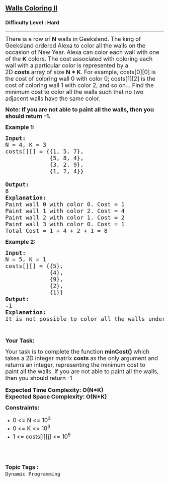 <h2><a href="https://www.geeksforgeeks.org/problems/walls-coloring-ii--170647/1?page=2&category=Dynamic%20Programming&difficulty=Hard&sortBy=submissions">Walls Coloring II</a></h2><h3>Difficulty Level : Hard</h3><hr><div class="problems_problem_content__Xm_eO"><p><span style="font-size:18px">There is a row of&nbsp;<strong>N</strong>&nbsp;walls in Geeksland. The king of Geeksland ordered Alexa to color all the walls on the occasion of New Year. Alexa can color each wall with one of the&nbsp;<strong>K</strong>&nbsp;colors. The cost associated with coloring each wall with a particular color is represented by a 2D&nbsp;<strong>costs</strong>&nbsp;array of size&nbsp;<strong>N * K</strong>. For example, costs[0][0] is the cost of coloring wall 0 with color 0; costs[1][2] is the cost of coloring wall 1 with color 2, and so on... Find the minimum cost to color all the walls such that no two adjacent walls have the same color.</span></p>

<p><span style="font-size:18px"><strong>Note:&nbsp;</strong></span><span style="font-size:18px"><strong>If you are not able to paint&nbsp;all the walls, then you should return -1.</strong></span></p>

<p><span style="font-size:18px"><strong>Example 1:</strong></span></p>

<pre><span style="font-size:18px"><strong>Input:</strong>
N = 4, K = 3
costs[][] = {{1, 5, 7},
             {5, 8, 4},
&nbsp;            {3, 2, 9},
&nbsp;            {1, 2, 4}}

<strong>Output:</strong>
8
<strong>Explanation:</strong>
Paint wall 0 with color 0. Cost = 1
Paint wall 1 with color 2. Cost = 4
Paint wall 2 with color 1. Cost = 2
Paint wall 3 with color 0. Cost = 1
Total Cost = 1 + 4 + 2 + 1 = 8</span></pre>

<p><span style="font-size:18px"><strong>Example 2:</strong></span></p>

<pre><span style="font-size:18px"><strong>Input:</strong>
N = 5, K = 1
costs[][] = {{5},
             {4},
&nbsp;            {9},
&nbsp;            {2},
&nbsp;            {1}}
<strong>Output:</strong>
-1
<strong>Explanation:</strong>
It is not possible to color all the walls under the given conditions.</span></pre>

<p><br>
<br>
<span style="font-size:18px"><strong>Your Task:</strong></span></p>

<p><span style="font-size:18px">Your task is to complete the function <strong>minCost()&nbsp;</strong>which takes a 2D integer matrix <strong>costs&nbsp;</strong>as the only argument and returns an integer, representing the minimum cost to paint&nbsp;all the walls.&nbsp;If you are not able to paint all the walls, then you should return -1</span><br>
<br>
<span style="font-size:18px"><strong>Expected Time Complexity: O(N*K)<br>
Expected Space Complexity: O(N*K)</strong></span></p>

<p><span style="font-size:18px"><strong>Constraints:</strong></span></p>

<ul>
	<li><span style="font-size:18px">0 &lt;= N &lt;= 10<sup>3</sup></span></li>
	<li><span style="font-size:18px">0 &lt;= K &lt;= 10<sup>3</sup></span></li>
	<li><span style="font-size:18px">1 &lt;= costs[i][j] &lt;= 10<sup>5</sup></span></li>
</ul>

<p>&nbsp;</p>
</div><br><p><span style=font-size:18px><strong>Topic Tags : </strong><br><code>Dynamic Programming</code>&nbsp;